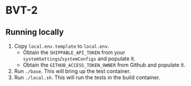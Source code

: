 # BVT-2

## Running locally

1. Copy `local.env.template` to `local.env`.
    - Obtain the `SHIPPABLE_API_TOKEN` from your `systemSettings`/`systemConfigs` and populate it.
    - Obtain the `GITHUB_ACCESS_TOKEN_OWNER` from Github and populate it.
2. Run `./base`. This will bring up the test container.
3. Run `./local.sh`. This will run the tests in the build container.
